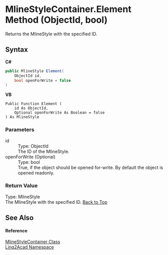 # MlineStyleContainer.Element Method (ObjectId, bool)
 

Returns the MlineStyle with the specified ID.

## Syntax

**C#**<br />
``` C#
public MlineStyle Element(
	ObjectId id,
	bool openForWrite = false
)
```

**VB**<br />
``` VB
Public Function Element ( 
	id As ObjectId,
	Optional openForWrite As Boolean = false
) As MlineStyle
```


### Parameters
<dl><dt>id</dt><dd>Type: ObjectId<br />The ID of the MlineStyle.</dd><dt>openForWrite (Optional)</dt><dd>Type: bool<br />True, if the object should be opened for-write. By default the object is opened readonly.</dd></dl>

### Return Value
Type: MlineStyle<br />The MlineStyle with the specified ID.
<a href="#MlineStyleContainerElement-Method-ObjectId-bool">Back to Top</a>

## See Also


#### Reference
<a href="T_Linq2Acad_MlineStyleContainer.md#MlineStyleContainer-Class">MlineStyleContainer Class</a><br /><a href="N_Linq2Acad.md#Linq2Acad-Namespace">Linq2Acad Namespace</a><br />
